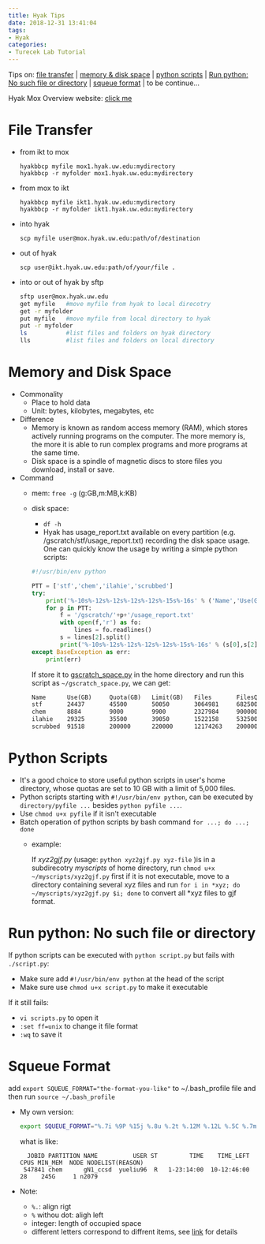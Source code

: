 ```yaml
---
title: Hyak Tips
date: 2018-12-31 13:41:04
tags:
- Hyak
categories:
- Turecek Lab Tutorial
---
```


Tips on: [file transfer](#scp) | [memory & disk space](#memdisk) | [python scripts](#pyscripts) | [Run python: No such file or directory](#nofile) | [squeue format](#squeue) | to be continue...

Hyak Mox Overview website: [click me](https://wiki.cac.washington.edu/display/hyakusers/Hyak+mox+Overview)

# <jump id='scp'>File Transfer</jump>

- from ikt to mox
  
  ```
  hyakbbcp myfile mox1.hyak.uw.edu:mydirectory
  hyakbbcp -r myfolder mox1.hyak.uw.edu:mydirectory
  ```

- from mox to ikt

  ```
  hyakbbcp myfile ikt1.hyak.uw.edu:mydirectory
  hyakbbcp -r myfolder ikt1.hyak.uw.edu:mydirectory
  ```
- into hyak
  
  ```
  scp myfile user@mox.hyak.uw.edu:path/of/destination
  ```
- out of hyak
  
  ```
  scp user@ikt.hyak.uw.edu:path/of/your/file .
  ```

- into or out of hyak by sftp
  
  ```bash
  sftp user@mox.hyak.uw.edu
  get myfile   #move myfile from hyak to local direcotry
  get -r myfolder 
  put myfile   #move myfile from local directory to hyak
  put -r myfolder
  ls           #list files and folders on hyak directory
  lls          #list files and folders on local directory
  ```

# <jump id='memdisk'>Memory and Disk Space</jump>

- Commonality
  - Place to hold data
  - Unit: bytes, kilobytes, megabytes, etc
- Difference
  - Memory is known as random access memory (RAM), which stores actively running programs on the computer. The more memory is, the more it is able to run complex programs and more programs at the same time.
  - Disk space is a spindle of magnetic discs to store files you download, install or save.
- Command
  - mem: `free -g` (g:GB,m:MB,k:KB)
  - disk space: 
    - `df -h`
    - Hyak has usage_report.txt available on every partition (e.g. /gscratch/stf/usage_report.txt) recording the disk space usage. One can quickly know the usage by writing a simple python scripts:
    
    ```python
    #!/usr/bin/env python

    PTT = ['stf','chem','ilahie','scrubbed']
    try:
        print('%-10s%-12s%-12s%-12s%-12s%-15s%-16s' % ('Name','Use(GB)','Quota(GB)','Limit(GB)','Files','FilesQuota','FilesLimit'))
        for p in PTT:
            f = '/gscratch/'+p+'/usage_report.txt'
            with open(f,'r') as fo:
                lines = fo.readlines()
            s = lines[2].split()
            print('%-10s%-12s%-12s%-12s%-12s%-15s%-16s' % (s[0],s[2],s[3],s[4],s[6],s[7],s[8]))
    except BaseException as err:
        print(err)
    ```

    If store it to [gscratch_space.py](https://github.com/yueliu96/scripts_for_lab/blob/master/gscratch_space.py) in the home directory and run this script as `~/gscratch_space.py`, we can get:
    
    ```txt
    Name      Use(GB)     Quota(GB)   Limit(GB)   Files       FilesQuota     FilesLimit      
    stf       24437       45500       50050       3064981     68250000       75075000        
    chem      8884        9000        9900        2327984     9000000        9900000         
    ilahie    29325       35500       39050       1522158     53250000       58575000     
    scrubbed  91518       200000      220000      12174263    200000000      220000000   
    ```

# <jump id='pyscripts'>Python Scripts</jump>

- It's a good choice to store useful python scripts in user's home directory, whose quotas are set to 10 GB with a limit of 5,000 files. 
- Python scripts starting with `#!/usr/bin/env python`, can be executed by `directory/pyfile ...` besides `python pyfile ...`. 
- Use `chmod u+x pyfile` if it isn't executable
- Batch operation of python scripts by bash command `for ...; do ...; done`
  - example: 
   
     If *xyz2gjf$.$py* (usage: `python xyz2gjf.py xyz-file` )is in a subdirecotry *myscripts* of home directory, run `chmod u+x ~/myscripts/xyz2gjf.py` first if it is not executable, move to a directory containing several xyz files and run `for i in *xyz; do ~/myscripts/xyz2gjf.py $i; done` to convert all *xyz files to gjf format.

# <jump id='nofile'>Run python: No such file or directory</jump>

If python scripts can be executed with `python script.py` but fails with `./script.py`:

- Make sure add `#!/usr/bin/env python` at the head of the script
- Make sure use `chmod u+x script.py` to make it executable

If it still fails:

- `vi scripts.py` to open it
- `:set ff=unix` to change it file format
- `:wq` to save it

# <jump id='squeue'>Squeue Format</jump>

add `export SQUEUE_FORMAT="the-format-you-like"` to ~/.bash_profile file and then run `source ~/.bash_profile`

- My own version:
  
  ```bash
  export SQUEUE_FORMAT="%.7i %9P %15j %.8u %.2t %.12M %.12L %.5C %.7m  %.4D %R"
  ```
    what is like:

    ```
      JOBID PARTITION NAME          USER ST         TIME    TIME_LEFT  CPUS MIN_MEM  NODE NODELIST(REASON)
     547841 chem      gN1_ccsd  yueliu96  R   1-23:14:00  10-12:46:00    28    245G     1 n2079  
    ```
- Note:
  - `%.`: align rigt
  - `%` withou dot: aligh left
  - integer: length of occupied space
  - different letters correspond to diffrent items, see [link](https://slurm.schedmd.com/squeue.html) for details

